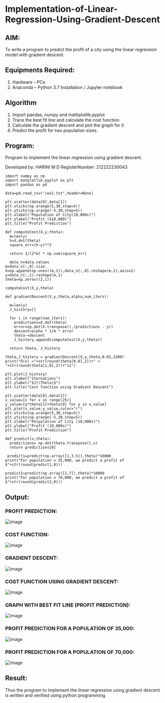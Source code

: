 # Implementation-of-Linear-Regression-Using-Gradient-Descent
## AIM:
To write a program to predict the profit of a city using the linear regression model with gradient descent.
## Equipments Required:
1. Hardware – PCs
2. Anaconda – Python 3.7 Installation / Jupyter notebook
## Algorithm
1. Import pandas, numpy and mathplotlib.pyplot
2. Trace the best fit line and calculate the cost function
3. Calculate the gradient descent and plot the graph for it
4. Predict the profit for two population sizes. 
## Program:
Program to implement the linear regression using gradient descent.

Developed by: HARINI M D
RegisterNumber: 212222230043
```
import numpy as np
import matplotlib.pyplot as plt
import pandas as pd

data=pd.read_csv("/ex1.txt",header=None)

plt.scatter(data[0],data[1])
plt.xticks(np.arange(5,30,step=5))
plt.yticks(np.arange(-5,30,step=5))
plt.xlabel("Population of City(10,000s)")
plt.ylabel("Profit ($10,000)")
plt.title("Profit Prediction")

def computeCost(X,y,theta):
  m=len(y)
  h=X.dot(theta)  
  square_err=(h-y)**2 

  return 1/(2*m) * np.sum(square_err)  
  
  data_n=data.values
m=data_n[:,0].size
X=np.append(np.ones((m,1)),data_n[:,0].reshape(m,1),axis=1)
y=data_n[:,1].reshape(m,1)
theta=np.zeros((2,1))

computeCost(X,y,theta)   

def gradientDescent(X,y,theta,alpha,num_iters):
  
  m=len(y)
  J_history=[]

  for i in range(num_iters):
    predictions=X.dot(theta)
    error=np.dot(X.transpose(),(predictions - y))
    descent=alpha * 1/m * error
    theta-=descent
    J_history.append(computeCost(X,y,theta))

  return theta, J_history
  
theta,J_history = gradientDescent(X,y,theta,0.01,1500)
print("h(x) ="+str(round(theta[0,0],2))+" + "+str(round(theta[1,0],2))+"x1")

plt.plot(J_history)
plt.xlabel("Iternations")
plt.ylabel("$J(\Theta)$")
plt.title("Cost function using Gradient Descent")

plt.scatter(data[0],data[1])
x_value=[x for x in range(25)]
y_value=[y*theta[1]+theta[0] for y in x_value]
plt.plot(x_value,y_value,color="r")
plt.xticks(np.arange(5,30,step=5))
plt.yticks(np.arange(-5,30,step=5))
plt.xlabel("Polpulation of City (10,000s)")
plt.ylabel("Profit (10,000s)")
plt.title("Profit Prediction")

def predict(x,theta):
  predictions= np.dot(theta.transpose(),x)
  return predictions[0]
  
 predict1=predict(np.array([1,3.5]),theta)*10000
print("For population = 35,000, we predict a profit of $"+str(round(predict1,0)))

predict2=predict(np.array([1,7]),theta)*10000
print("For population = 70,000, we predict a profit of $"+str(round(predict2,0)))
```
## Output:
### PROFIT PREDICTION: 
![image](https://github.com/yuvabharathib/Implementation-of-Linear-Regression-Using-Gradient-Descent/assets/113497404/71b05ea9-fd16-4828-8b36-9768ee77997b)

### COST FUNCTION:
![image](https://github.com/yuvabharathib/Implementation-of-Linear-Regression-Using-Gradient-Descent/assets/113497404/05873274-134a-4b52-b94a-8877a1c487f7)

### GRADIENT DESCENT:
![image](https://github.com/yuvabharathib/Implementation-of-Linear-Regression-Using-Gradient-Descent/assets/113497404/653e9850-46f3-461b-b1dc-5825a7ba8ad6)

### COST FUNCTION USING GRADIENT DESCENT:
![image](https://github.com/yuvabharathib/Implementation-of-Linear-Regression-Using-Gradient-Descent/assets/113497404/0e8a75c2-cb0d-40a7-84c9-3ecbb4442732)

### GRAPH WITH BEST FIT LINE (PROFIT PREDICTION):
![image](https://github.com/yuvabharathib/Implementation-of-Linear-Regression-Using-Gradient-Descent/assets/113497404/3c55203e-8ac6-4fc1-8337-ed523dea80df)

### PROFIT PREDICTION FOR A POPULATION OF 35,000:
![image](https://github.com/yuvabharathib/Implementation-of-Linear-Regression-Using-Gradient-Descent/assets/113497404/44a13f5f-cebc-496e-a188-6dc36d6e1c48)

### PROFIT PREDICTION FOR A POPULATION OF 70,000:
![image](https://github.com/yuvabharathib/Implementation-of-Linear-Regression-Using-Gradient-Descent/assets/113497404/06b61fb9-313b-4fdb-85e1-f52c8e45b794)

## Result:
Thus the program to implement the linear regression using gradient descent is written and verified using python programming
